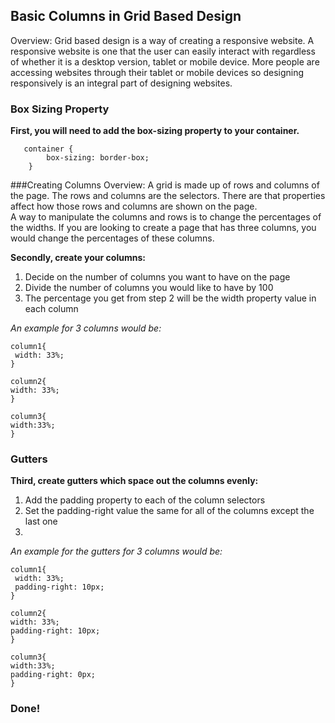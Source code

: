 ## Basic Columns in Grid Based Design
Overview: Grid based design is a way of creating a responsive website.  A responsive website is one that the user can easily interact with regardless of whether it is a desktop version, tablet or mobile device.  More people are accessing websites through their tablet or mobile devices so designing responsively is an integral part of designing websites.  

### Box Sizing Property
**First, you will need to add the box-sizing property to your container.**

````
   container {
        box-sizing: border-box; 
    }
````

###Creating Columns 
Overview:
A grid is made up of rows and columns of the page. The rows and columns are the selectors.  There are that properties affect how those rows and columns are shown on the page.  
A way to manipulate the columns and rows is to change the percentages of the widths.  If you are looking to create a page that has three columns, you would change the percentages of these columns.

**Secondly, create your columns:**

1. Decide on the number of columns you want to have on the page
2. Divide the number of columns you would like to have by 100
3. The percentage you get from step 2 will be the width property value in each column

*An example for 3 columns would be:*
````
column1{
 width: 33%;
}

column2{
width: 33%;
}

column3{
width:33%;
}
````

### Gutters

**Third, create gutters which space out the columns evenly:**
1. Add the padding property to each of the column selectors
2. Set the padding-right value the same for all of the columns except the last one
3. 


*An example for the gutters for 3 columns would be:*
````
column1{
 width: 33%;
 padding-right: 10px;
}

column2{
width: 33%;
padding-right: 10px;
}

column3{
width:33%;
padding-right: 0px;
}
````

### Done!
